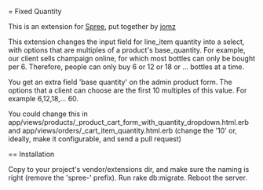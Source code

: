 = Fixed Quantity

This is an extension for [Spree][1], put together by [jomz][2]

This extension changes the input field for line\_item quantity into a select, with options that are multiples of a product's base_quantity. For example, our client sells champaign online, for which most bottles can only be bought per 6.
Therefore, people can only buy 6 or 12 or 18 or ... bottles at a time.

You get an extra field 'base quantity' on the admin product form. The options that a client can choose are the first 10 multiples of this value. For example 6,12,18,... 60.

You could change this in app/views/products/\_product\_cart\_form\_with\_quantity\_dropdown.html.erb and app/views/orders/\_cart\_item\_quantity.html.erb (change the '10' or, ideally, make it configurable, and send a pull request)

== Installation

Copy to your project's vendor/extensions dir, and make sure the naming is right (remove the 'spree-' prefix).
Run rake db:migrate.
Reboot the server.

[1]: http://spreecommerce.com/ "Spree: Open Source E-Commerce for Ruby on Rails"
[2]: http://hardcoreforkingaction.com "Hard-core forking action: a low frequency, web-tech blog by Benny Degezelle"
